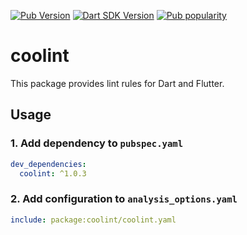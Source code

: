 [![Pub Version](https://badgen.net/pub/v/coolint)](https://pub.dev/packages/coolint/)
[![Dart SDK Version](https://badgen.net/pub/sdk-version/coolint)](https://pub.dev/packages/coolint/)
[![Pub popularity](https://badgen.net/pub/popularity/coolint)](https://pub.dev/packages/coolint/score)

# coolint
This package provides lint rules for Dart and Flutter.

## Usage

### 1. Add dependency to `pubspec.yaml`

```yaml
dev_dependencies:
  coolint: ^1.0.3
```

###  2. Add configuration to `analysis_options.yaml`

```yaml
include: package:coolint/coolint.yaml
```
